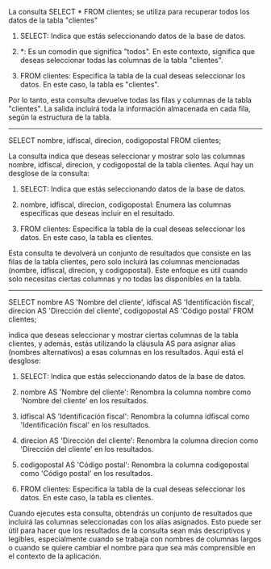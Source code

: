 La consulta SELECT * FROM clientes; se utiliza para recuperar todos los datos de la tabla "clientes"
1. SELECT: Indica que estás seleccionando datos de la base de datos.

2. *: Es un comodín que significa "todos". En este contexto, significa que deseas seleccionar todas las columnas de la tabla "clientes".

3. FROM clientes: Especifica la tabla de la cual deseas seleccionar los datos. En este caso, la tabla es "clientes".

Por lo tanto, esta consulta devuelve todas las filas y columnas de la tabla "clientes". La salida incluirá toda la información almacenada en cada fila, según la estructura de la tabla.
_______________

SELECT
    nombre,
    idfiscal,
    direcion,
    codigopostal
FROM clientes;

La consulta indica que deseas seleccionar y mostrar solo las columnas nombre, idfiscal, direcion, y codigopostal de la tabla clientes. Aquí hay un desglose de la consulta:

1. SELECT: Indica que estás seleccionando datos de la base de datos.

2. nombre, idfiscal, direcion, codigopostal: Enumera las columnas específicas que deseas incluir en el resultado.

3. FROM clientes: Especifica la tabla de la cual deseas seleccionar los datos. En este caso, la tabla es clientes.

Esta consulta te devolverá un conjunto de resultados que consiste en las filas de la tabla clientes, pero solo incluirá las columnas mencionadas (nombre, idfiscal, direcion, y codigopostal). Este enfoque es útil cuando solo necesitas ciertas columnas y no todas las disponibles en la tabla.

_________________________

SELECT
    nombre AS 'Nombre del cliente',
    idfiscal AS 'Identificación fiscal',
    direcion AS 'Dirección del cliente',
    codigopostal AS 'Código postal'
FROM clientes;

indica que deseas seleccionar y mostrar ciertas columnas de la tabla clientes, y además, estás utilizando la cláusula AS para asignar alias (nombres alternativos) a esas columnas en los resultados. Aquí está el desglose:

1. SELECT: Indica que estás seleccionando datos de la base de datos.

2. nombre AS 'Nombre del cliente': Renombra la columna nombre como 'Nombre del cliente' en los resultados.

3. idfiscal AS 'Identificación fiscal': Renombra la columna idfiscal como 'Identificación fiscal' en los resultados.

4. direcion AS 'Dirección del cliente': Renombra la columna direcion como 'Dirección del cliente' en los resultados.

5. codigopostal AS 'Código postal': Renombra la columna codigopostal como 'Código postal' en los resultados.

6. FROM clientes: Especifica la tabla de la cual deseas seleccionar los datos. En este caso, la tabla es clientes.

Cuando ejecutes esta consulta, obtendrás un conjunto de resultados que incluirá las columnas seleccionadas con los alias asignados. Esto puede ser útil para hacer que los resultados de la consulta sean más descriptivos y legibles, especialmente cuando se trabaja con nombres de columnas largos o cuando se quiere cambiar el nombre para que sea más comprensible en el contexto de la aplicación.